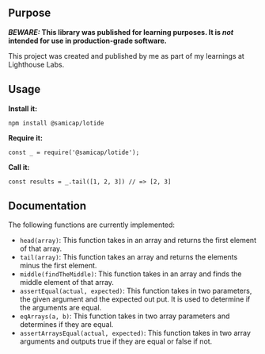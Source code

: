 ## Purpose

**_BEWARE:_ This library was published for learning purposes. It is _not_ intended for use in production-grade software.**

This project was created and published by me as part of my learnings at Lighthouse Labs. 

## Usage

**Install it:**

`npm install @samicap/lotide`

**Require it:**

`const _ = require('@samicap/lotide');`

**Call it:**

`const results = _.tail([1, 2, 3]) // => [2, 3]`

## Documentation

The following functions are currently implemented:

* `head(array)`: This function takes in an array and returns the first element of that array.
* `tail(array)`: This function takes an array and returns the elements minus the first element.
* `middle(findTheMiddle)`: This function takes in an array and finds the middle element of that array.
* `assertEqual(actual, expected)`: This function takes in two parameters, the given argument and the expected out put.  It is used to determine if the arguments are equal.
* `eqArrays(a, b)`: This function takes in two array parameters and determines if they are equal.
* `assertArraysEqual(actual, expected)`: This function takes in two array arguments and outputs true if they are equal or false if not.

